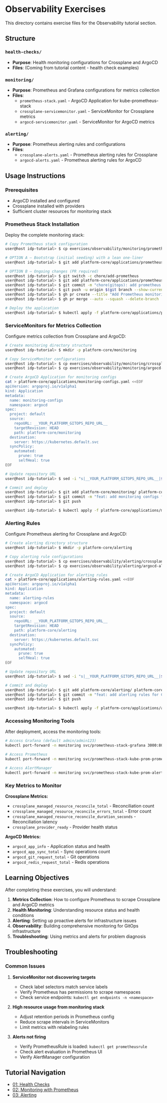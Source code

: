 # Observability Exercises

This directory contains exercise files for the Observability tutorial section.

## Structure

### `health-checks/`
- **Purpose**: Health monitoring configurations for Crossplane and ArgoCD
- **Files**: (Coming from tutorial content - health check examples)

### `monitoring/`
- **Purpose**: Prometheus and Grafana configurations for metrics collection
- **Files**:
  - `prometheus-stack.yaml` - ArgoCD Application for kube-prometheus-stack
  - `crossplane-servicemonitor.yaml` - ServiceMonitor for Crossplane metrics
  - `argocd-servicemonitor.yaml` - ServiceMonitor for ArgoCD metrics

### `alerting/`
- **Purpose**: Prometheus alerting rules and configurations
- **Files**:
  - `crossplane-alerts.yaml` - Prometheus alerting rules for Crossplane
  - `argocd-alerts.yaml` - Prometheus alerting rules for ArgoCD

## Usage Instructions

### Prerequisites
- ArgoCD installed and configured
- Crossplane installed with providers
- Sufficient cluster resources for monitoring stack

### Prometheus Stack Installation

Deploy the complete monitoring stack:

```bash
# Copy Prometheus stack configuration
user@host idp-tutorial> $ cp exercises/observability/monitoring/prometheus-stack.yaml platform-core/applications/

# OPTION A — Bootstrap (initial seeding) with a lean one-liner
user@host idp-tutorial> $ git add platform-core/applications/prometheus-stack.yaml && git commit -m "chore(gitops): seed prometheus stack (observability/monitoring)" && git push -u origin HEAD

# OPTION B — Ongoing changes (PR required)
user@host idp-tutorial> $ git switch -c chore/add-prometheus
user@host idp-tutorial> $ git add platform-core/applications/prometheus-stack.yaml
user@host idp-tutorial> $ git commit -m "chore(gitops): add prometheus stack (observability/monitoring)"
user@host idp-tutorial> $ git push -u origin $(git branch --show-current)
user@host idp-tutorial> $ gh pr create --title "Add Prometheus monitoring stack" --body "Deploys kube-prometheus-stack for metrics collection"
user@host idp-tutorial> $ gh pr merge --auto --squash --delete-branch

# Deploy the application
user@host idp-tutorial> $ kubectl apply -f platform-core/applications/prometheus-stack.yaml
```

### ServiceMonitors for Metrics Collection

Configure metrics collection from Crossplane and ArgoCD:

```bash
# Create monitoring directory structure
user@host idp-tutorial> $ mkdir -p platform-core/monitoring

# Copy ServiceMonitor configurations
user@host idp-tutorial> $ cp exercises/observability/monitoring/crossplane-servicemonitor.yaml platform-core/monitoring/
user@host idp-tutorial> $ cp exercises/observability/monitoring/argocd-servicemonitor.yaml platform-core/monitoring/

# Create ArgoCD Application for monitoring configs
cat > platform-core/applications/monitoring-configs.yaml <<EOF
apiVersion: argoproj.io/v1alpha1
kind: Application
metadata:
  name: monitoring-configs
  namespace: argocd
spec:
  project: default
  source:
    repoURL: __YOUR_PLATFORM_GITOPS_REPO_URL__
    targetRevision: HEAD
    path: platform-core/monitoring
  destination:
    server: https://kubernetes.default.svc
  syncPolicy:
    automated:
      prune: true
      selfHeal: true
EOF

# Update repository URL
user@host idp-tutorial> $ sed -i "s|__YOUR_PLATFORM_GITOPS_REPO_URL__|$PLATFORM_GITOPS_REPO_URL|g" platform-core/applications/monitoring-configs.yaml

# Commit and deploy
user@host idp-tutorial> $ git add platform-core/monitoring/ platform-core/applications/monitoring-configs.yaml
user@host idp-tutorial> $ git commit -m "feat: add monitoring configs for Crossplane and ArgoCD"
user@host idp-tutorial> $ git push

user@host idp-tutorial> $ kubectl apply -f platform-core/applications/monitoring-configs.yaml
```

### Alerting Rules

Configure Prometheus alerting for Crossplane and ArgoCD:

```bash
# Create alerting directory structure
user@host idp-tutorial> $ mkdir -p platform-core/alerting

# Copy alerting rule configurations
user@host idp-tutorial> $ cp exercises/observability/alerting/crossplane-alerts.yaml platform-core/alerting/
user@host idp-tutorial> $ cp exercises/observability/alerting/argocd-alerts.yaml platform-core/alerting/

# Create ArgoCD Application for alerting rules
cat > platform-core/applications/alerting-rules.yaml <<EOF
apiVersion: argoproj.io/v1alpha1
kind: Application
metadata:
  name: alerting-rules
  namespace: argocd
spec:
  project: default
  source:
    repoURL: __YOUR_PLATFORM_GITOPS_REPO_URL__
    targetRevision: HEAD
    path: platform-core/alerting
  destination:
    server: https://kubernetes.default.svc
  syncPolicy:
    automated:
      prune: true
      selfHeal: true
EOF

# Update repository URL
user@host idp-tutorial> $ sed -i "s|__YOUR_PLATFORM_GITOPS_REPO_URL__|$PLATFORM_GITOPS_REPO_URL|g" platform-core/applications/alerting-rules.yaml

# Commit and deploy
user@host idp-tutorial> $ git add platform-core/alerting/ platform-core/applications/alerting-rules.yaml
user@host idp-tutorial> $ git commit -m "feat: add alerting rules for Crossplane and ArgoCD"
user@host idp-tutorial> $ git push

user@host idp-tutorial> $ kubectl apply -f platform-core/applications/alerting-rules.yaml
```

### Accessing Monitoring Tools

After deployment, access the monitoring tools:

```bash
# Access Grafana (default admin/admin123)
kubectl port-forward -n monitoring svc/prometheus-stack-grafana 3000:80

# Access Prometheus
kubectl port-forward -n monitoring svc/prometheus-stack-kube-prom-prometheus 9090:9090

# Access AlertManager
kubectl port-forward -n monitoring svc/prometheus-stack-kube-prom-alertmanager 9093:9093
```

### Key Metrics to Monitor

**Crossplane Metrics:**
- `crossplane_managed_resource_reconcile_total` - Reconciliation count
- `crossplane_managed_resource_reconcile_errors_total` - Error count
- `crossplane_managed_resource_reconcile_duration_seconds` - Reconciliation latency
- `crossplane_provider_ready` - Provider health status

**ArgoCD Metrics:**
- `argocd_app_info` - Application status and health
- `argocd_app_sync_total` - Sync operations count
- `argocd_git_request_total` - Git operations
- `argocd_redis_request_total` - Redis operations

## Learning Objectives

After completing these exercises, you will understand:

1. **Metrics Collection**: How to configure Prometheus to scrape Crossplane and ArgoCD metrics
2. **Health Monitoring**: Understanding resource status and health conditions
3. **Alerting**: Setting up proactive alerts for infrastructure issues
4. **Observability**: Building comprehensive monitoring for GitOps infrastructure
5. **Troubleshooting**: Using metrics and alerts for problem diagnosis

## Troubleshooting

### Common Issues

1. **ServiceMonitor not discovering targets**
   - Check label selectors match service labels
   - Verify Prometheus has permissions to scrape namespaces
   - Check service endpoints: `kubectl get endpoints -n <namespace>`

2. **High resource usage from monitoring stack**
   - Adjust retention periods in Prometheus config
   - Reduce scrape intervals in ServiceMonitors
   - Limit metrics with relabeling rules

3. **Alerts not firing**
   - Verify PrometheusRule is loaded: `kubectl get prometheusrule`
   - Check alert evaluation in Prometheus UI
   - Verify AlertManager configuration

## Tutorial Navigation
- [01: Health Checks](../../docs/observability/01-health-checks.md)
- [02: Monitoring with Prometheus](../../docs/observability/02-monitoring-with-prometheus.md)
- [03: Alerting](../../docs/observability/03-alerting.md)
